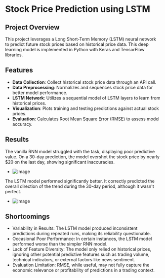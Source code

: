 # Stock Price Prediction using LSTM

## Project Overview
This project leverages a Long Short-Term Memory (LSTM) neural network to predict future stock prices based on historical price data. This deep learning model is implemented in Python with Keras and TensorFlow libraries.

## Features
- **Data Collection**: Collect historical stock price data through an API call.
- **Data Preprocessing**: Normalizes and sequences stock price data for better model performance.
- **LSTM Network**: Utilizes a sequential model of LSTM layers to learn from historical prices.
- **Visualization**: Plots training and testing predictions against actual stock prices.
- **Evaluation**: Calculates Root Mean Square Error (RMSE) to assess model accuracy.

## Results
The vanilla RNN model struggled with the task, displaying poor predictive value.
On a 30-day prediction, the model overshot the stock price by nearly $20 on the last day, showing significant inaccuracies.
- ![image](https://github.com/user-attachments/assets/1c183199-778c-4793-b737-e614aa951458)

The LSTM model performed significantly better.
It correctly predicted the overall direction of the trend during the 30-day period, although it wasn't perfect.
- ![image](https://github.com/user-attachments/assets/998a8478-0811-4573-85f7-42ee5c6da4ce)

## Shortcomings 
- Variability in Results: The LSTM model produced inconsistent predictions during repeated runs, making its reliability questionable.
- Occasional Poor Performance: In certain instances, the LSTM model performed worse than the simpler RNN model.
- Lack of Feature Diversity: The model only relied on historical prices, ignoring other potential predictive features such as trading volume, technical indicators, or external factors like news sentiment.
- Evaluation Limitation: RMSE, while useful, may not fully capture the economic relevance or profitability of predictions in a trading context.

